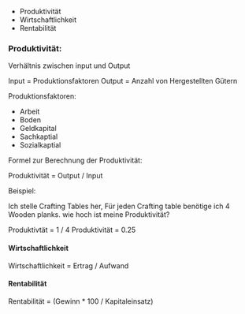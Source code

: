 
- Produktivität
- Wirtschaftlichkeit
- Rentabilität
### Produktivität: 

Verhältnis zwischen input und Output 

Input = Produktionsfaktoren 
Output = Anzahl von Hergestellten Gütern

Produktionsfaktoren: 
- Arbeit
- Boden
- Geldkapital
- Sachkaptial
- Sozialkaptial

Formel zur Berechnung der Produktivität:

Produktivität = Output / Input 


Beispiel: 


Ich stelle Crafting Tables her, Für jeden Crafting table benötige ich 4 Wooden planks. wie hoch ist meine Produktivität?

Produktivtät = 1 / 4
Produktivität =  0.25

#### Wirtschaftlichkeit

Wirtschaftlichkeit = Ertrag / Aufwand 
#### Rentabilität 

Rentabilität = (Gewinn * 100 / Kapitaleinsatz)

